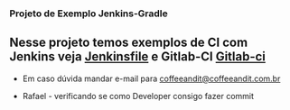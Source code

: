 


### Projeto de Exemplo Jenkins-Gradle

## Nesse projeto temos exemplos de CI com Jenkins veja [Jenkinsfile](Jenkinsfile2) e Gitlab-CI [Gitlab-ci](.gitlab-ci.yml)

* Em caso dúvida mandar e-mail para coffeeandit@coffeeandit.com.br

* Rafael - verificando se como Developer consigo fazer commit
